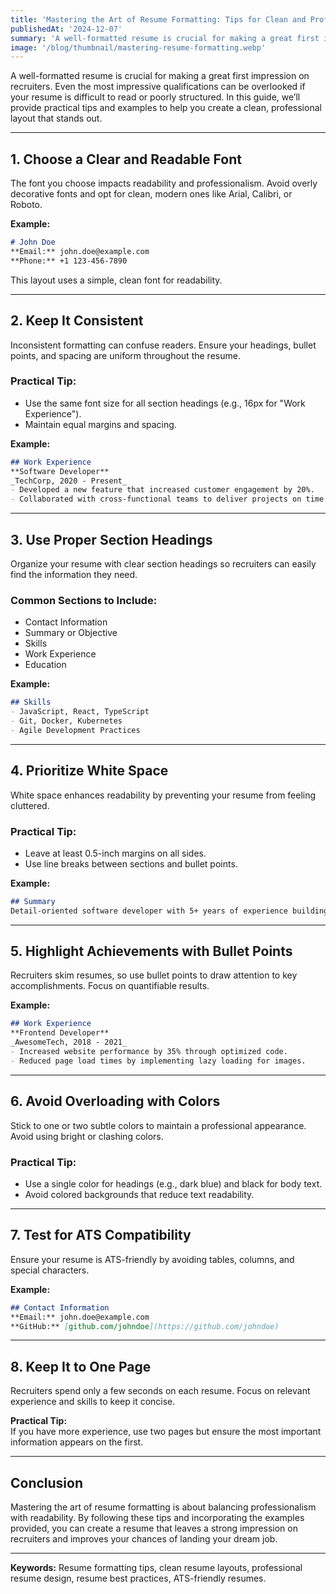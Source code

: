 ```yaml
---
title: 'Mastering the Art of Resume Formatting: Tips for Clean and Professional Layouts'
publishedAt: '2024-12-07'
summary: 'A well-formatted resume is crucial for making a great first impression on recruiters. Even the most impressive qualifications can be overlooked if your resume is difficult to read or poorly structured. In this guide, we’ll provide practical tips and examples to help you create a clean, professional layout that stands out.'
image: '/blog/thumbnail/mastering-resume-formatting.webp'
---
```




A well-formatted resume is crucial for making a great first impression on recruiters. Even the most impressive qualifications can be overlooked if your resume is difficult to read or poorly structured. In this guide, we’ll provide practical tips and examples to help you create a clean, professional layout that stands out.

---

## 1. **Choose a Clear and Readable Font**

The font you choose impacts readability and professionalism. Avoid overly decorative fonts and opt for clean, modern ones like Arial, Calibri, or Roboto.

**Example:**  
```markdown
# John Doe  
**Email:** john.doe@example.com  
**Phone:** +1 123-456-7890  
```

This layout uses a simple, clean font for readability.

---

## 2. **Keep It Consistent**

Inconsistent formatting can confuse readers. Ensure your headings, bullet points, and spacing are uniform throughout the resume.

### **Practical Tip:**  
- Use the same font size for all section headings (e.g., 16px for "Work Experience").  
- Maintain equal margins and spacing.

**Example:**  
```markdown
## Work Experience  
**Software Developer**  
_TechCorp, 2020 - Present_  
- Developed a new feature that increased customer engagement by 20%.  
- Collaborated with cross-functional teams to deliver projects on time.
```

---

## 3. **Use Proper Section Headings**

Organize your resume with clear section headings so recruiters can easily find the information they need.

### Common Sections to Include:  
- Contact Information  
- Summary or Objective  
- Skills  
- Work Experience  
- Education  

**Example:**  
```markdown
## Skills  
- JavaScript, React, TypeScript  
- Git, Docker, Kubernetes  
- Agile Development Practices  
```

---

## 4. **Prioritize White Space**

White space enhances readability by preventing your resume from feeling cluttered.

### Practical Tip:  
- Leave at least 0.5-inch margins on all sides.  
- Use line breaks between sections and bullet points.

**Example:**  
```markdown
## Summary  
Detail-oriented software developer with 5+ years of experience building scalable web applications.  
```

---

## 5. **Highlight Achievements with Bullet Points**

Recruiters skim resumes, so use bullet points to draw attention to key accomplishments. Focus on quantifiable results.

**Example:**  
```markdown
## Work Experience  
**Frontend Developer**  
_AwesomeTech, 2018 - 2021_  
- Increased website performance by 35% through optimized code.  
- Reduced page load times by implementing lazy loading for images.  
```

---

## 6. **Avoid Overloading with Colors**

Stick to one or two subtle colors to maintain a professional appearance. Avoid using bright or clashing colors.

### Practical Tip:  
- Use a single color for headings (e.g., dark blue) and black for body text.  
- Avoid colored backgrounds that reduce text readability.

---

## 7. **Test for ATS Compatibility**

Ensure your resume is ATS-friendly by avoiding tables, columns, and special characters.

**Example:**  
```markdown
## Contact Information  
**Email:** john.doe@example.com  
**GitHub:** [github.com/johndoe](https://github.com/johndoe)  
```

---

## 8. **Keep It to One Page**

Recruiters spend only a few seconds on each resume. Focus on relevant experience and skills to keep it concise.

**Practical Tip:**  
If you have more experience, use two pages but ensure the most important information appears on the first.

---

## Conclusion

Mastering the art of resume formatting is about balancing professionalism with readability. By following these tips and incorporating the examples provided, you can create a resume that leaves a strong impression on recruiters and improves your chances of landing your dream job.

---

**Keywords:** Resume formatting tips, clean resume layouts, professional resume design, resume best practices, ATS-friendly resumes.
